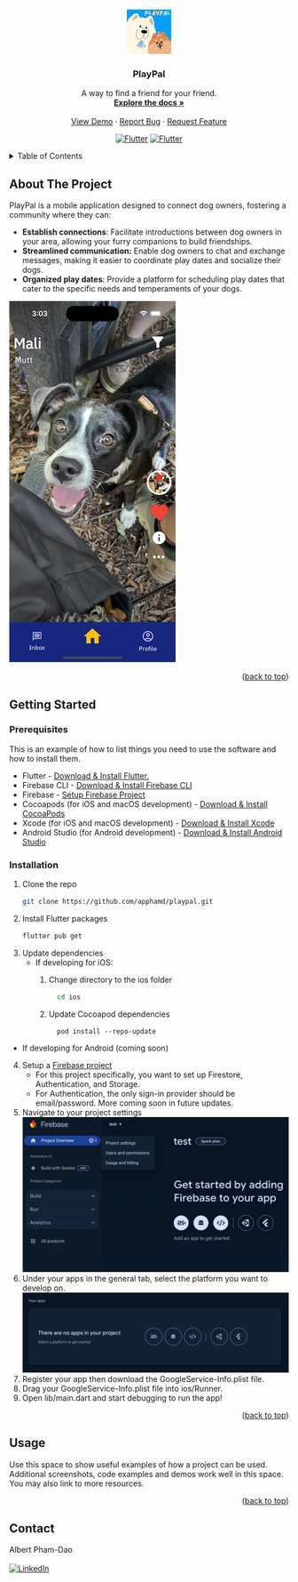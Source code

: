 <a name="readme-top"></a>

<!-- PROJECT LOGO -->
<br />
<div align="center">
  <a href="https://github.com/apphamd/playpal">
    <img src="images/logo.png" alt="Logo" width="80" height="80">
  </a>

<h3 align="center">PlayPal</h3>

  <p align="center">
    A way to find a friend for your friend.
    <br />
    <a href="https://github.com/apphamd/playpal"><strong>Explore the docs »</strong></a>
    <br />
    <br />
    <a href="https://github.com/apphamd/playpal">View Demo</a>
    ·
    <a href="https://github.com/apphamd/playpal/issues/new?labels=bug&template=bug-report---.md">Report Bug</a>
    ·
    <a href="https://github.com/apphamd/playpal/issues/new?labels=enhancement&template=feature-request---.md">Request Feature</a>
  </p>

  [![Flutter][Flutter.dev]][Flutter-url]
  [![Flutter][Google.firebase.com]][Firebase-url]
</div>



<!-- TABLE OF CONTENTS -->
<details>
  <summary>Table of Contents</summary>
  <ol>
    <li>
      <a href="#about-the-project">About The Project</a>
      <ul>
        <li><a href="#built-with">Built With</a></li>
      </ul>
    </li>
    <li>
      <a href="#getting-started">Getting Started</a>
      <ul>
        <li><a href="#prerequisites">Prerequisites</a></li>
        <li><a href="#installation">Installation</a></li>
      </ul>
    </li>
    <li><a href="#usage">Usage</a></li>
    <li><a href="#contact">Contact</a></li>
  </ol>
</details>



<!-- ABOUT THE PROJECT -->
## About The Project

PlayPal is a mobile application designed to connect dog owners, fostering a community where they can:

* **Establish connections**: Facilitate introductions between dog owners in your area, allowing your furry companions to build friendships.
* **Streamlined communication:** Enable dog owners to chat and exchange messages, making it easier to coordinate play dates and socialize their dogs.
* **Organized play dates**: Provide a platform for scheduling play dates that cater to the specific needs and temperaments of your dogs.

[![PlayPal Screen Shot][product-screenshot]](https://example.com)

<p align="right">(<a href="#readme-top">back to top</a>)</p>

<!-- GETTING STARTED -->
## Getting Started

### Prerequisites

This is an example of how to list things you need to use the software and how to install them.

* Flutter - <a href="https://docs.flutter.dev/get-started/install">Download & Install Flutter.</a>
* Firebase CLI - <a href="https://firebase.google.com/docs/cli#setup_update_cli">Download & Install Firebase CLI</a>
* Firebase - <a href="https://console.firebase.google.com/u/0/">Setup Firebase Project</a>
* Cocoapods (for iOS and macOS development) - <a href="https://guides.cocoapods.org/using/getting-started.html">Download & Install CocoaPods</a>
* Xcode (for iOS and macOS development) - <a href="https://apps.apple.com/us/app/xcode/id497799835?mt=12">Download & Install Xcode</a>
* Android Studio (for Android development) - <a href="https://developer.android.com/studio">Download & Install Android Studio</a>



### Installation

1. Clone the repo
   ```sh
   git clone https://github.com/apphamd/playpal.git
   ```
2. Install Flutter packages
   ```sh
   flutter pub get
   ```
3. Update dependencies
    * If developing for iOS:
      1. Change directory to the ios folder
            
          ```sh
            cd ios
          ```

      2. Update Cocoapod dependencies
          ```
            pod install --repo-update
          ```

  * If developing for Android (coming soon)

4. Setup a <a href="https://console.firebase.google.com/">Firebase project</a>
   * For this project specifically, you want to set up Firestore, Authentication, and Storage.
   * For Authentication, the only sign-in provider should be email/password. More coming soon in future updates.
5. Navigate to your project settings
![firebase-screenshot]
6. Under your apps in the general tab, select the platform you want to develop on.
![your-apps-screenshot]
7. Register your app then download the GoogleService-Info.plist file.
8. Drag your GoogleService-Info.plist file into ios/Runner.
9. Open lib/main.dart and start debugging to run the app!

<p align="right">(<a href="#readme-top">back to top</a>)</p>



<!-- USAGE EXAMPLES -->
## Usage

Use this space to show useful examples of how a project can be used. Additional screenshots, code examples and demos work well in this space. You may also link to more resources.

<p align="right">(<a href="#readme-top">back to top</a>)</p>


## Contact

Albert Pham-Dao
<br><br>
[![LinkedIn][linkedin-shield]][linkedin-url]

<!-- MARKDOWN LINKS & IMAGES -->
[linkedin-shield]: https://img.shields.io/badge/-LinkedIn-black.svg?style=for-the-badge&logo=linkedin&colorB=555
[linkedin-url]: www.linkedin.com/in/albert-pham-dao
[product-screenshot]: images/screenshot.jpg
[Flutter.dev]: https://img.shields.io/badge/Flutter-%2302569B.svg?style=for-the-badge&logo=Flutter&logoColor=white
[Flutter-url]: https://flutter.dev
[Google.firebase.com]: https://img.shields.io/badge/firebase-ffca28?style=for-the-badge&logo=firebase&logoColor=black
[Firebase-url]: https://firebase.google.com/ 
[firebase-screenshot]: images/firebase_console.png
[your-apps-screenshot]: images/your_apps.png
